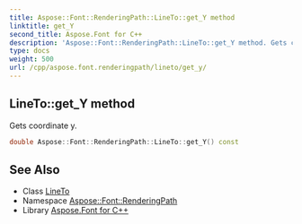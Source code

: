 ```yaml
---
title: Aspose::Font::RenderingPath::LineTo::get_Y method
linktitle: get_Y
second_title: Aspose.Font for C++
description: 'Aspose::Font::RenderingPath::LineTo::get_Y method. Gets coordinate y in C++.'
type: docs
weight: 500
url: /cpp/aspose.font.renderingpath/lineto/get_y/
---
```

## LineTo::get_Y method


Gets coordinate y.

```cpp
double Aspose::Font::RenderingPath::LineTo::get_Y() const
```

## See Also

* Class [LineTo](../)
* Namespace [Aspose::Font::RenderingPath](../../)
* Library [Aspose.Font for C++](../../../)
